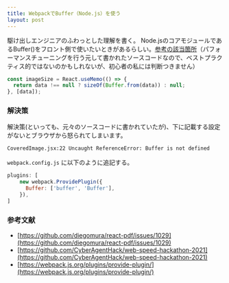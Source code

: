 ```yaml
---
title: WebpackでBuffer（Node.js）を使う
layout: post
---
```


駆け出しエンジニアのふわっとした理解を書く。
Node.jsのコアモジュールであるBuffer()をフロント側で使いたいときがあるらしい。[参考の該当箇所](https://github.com/CyberAgentHack/web-speed-hackathon-2021/blob/135468cc9f69f6f27ba0bc9d3b74d60f1ebe3a40/client/src/components/foundation/CoveredImage/CoveredImage.jsx#L21-L23)（パフォーマンスチューニングを行う元して書かれたソースコードなので、ベストプラクティス的ではないのかもしれないが、初心者の私には判断つきません）
```javascript
const imageSize = React.useMemo(() => {
  return data !== null ? sizeOf(Buffer.from(data)) : null;
}, [data]);
```


### 解決策
解決策(といっても、元々のソースコードに書かれていたが)、下に記載する設定がないとブラウザから怒られてしまいます。
```bash
CoveredImage.jsx:22 Uncaught ReferenceError: Buffer is not defined
```


`webpack.config.js` に以下のように追記する。
```javascript
plugins: [
    new webpack.ProvidePlugin({
      Buffer: ['buffer', 'Buffer'],
    }),
]
```



### 参考文献
- [https://github.com/diegomura/react-pdf/issues/1029](https://github.com/diegomura/react-pdf/issues/1029)
- [https://github.com/CyberAgentHack/web-speed-hackathon-2021](https://github.com/CyberAgentHack/web-speed-hackathon-2021)
- [https://webpack.js.org/plugins/provide-plugin/](https://webpack.js.org/plugins/provide-plugin/)